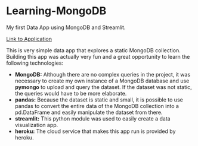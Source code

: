 # Learning-MongoDB
My first Data App using MongoDB and Streamlit.

[Link to Application](https://evening-plateau-77242.herokuapp.com/)

This is very simple data app that explores a static MongoDB collection.
Building this app was actually very fun and a great opportunity to learn the following technologies:
* **MongoDB:** Although there are no complex queries in the project, it was necessary to create my own instance of a MongoDB database and use **pymongo** to upload and query the dataset. If the dataset was not static, the queries would have to be more elaborate.
* **pandas:** Because the dataset is static and small, it is possible to use pandas to convert the entire data of the MongoDB collection into a pd.DataFrame and easily manipulate the dataset from there.
* **streamlit:** This python module was used to easily create a data visualization app.
* **heroku:** The cloud service that makes this app run is provided by heroku.
